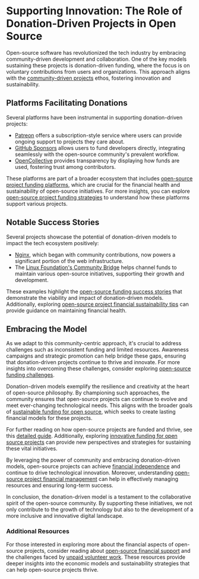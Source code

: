# Supporting Innovation: The Role of Donation-Driven Projects in Open Source

Open-source software has revolutionized the tech industry by embracing community-driven development and collaboration. One of the key models sustaining these projects is donation-driven funding, where the focus is on voluntary contributions from users and organizations. This approach aligns with the [community-driven projects](https://www.license-token.com/wiki/community-driven-projects) ethos, fostering innovation and sustainability.

## Platforms Facilitating Donations

Several platforms have been instrumental in supporting donation-driven projects:

- [Patreon](https://www.patreon.com) offers a subscription-style service where users can provide ongoing support to projects they care about.
- [GitHub Sponsors](https://github.com/sponsors) allows users to fund developers directly, integrating seamlessly with the open-source community's prevalent workflow.
- [OpenCollective](https://opencollective.com) provides transparency by displaying how funds are used, fostering trust among contributors.

These platforms are part of a broader ecosystem that includes [open-source project funding platforms](https://www.license-token.com/wiki/open-source-project-funding-platforms), which are crucial for the financial health and sustainability of open-source initiatives. For more insights, you can explore [open-source project funding strategies](https://www.license-token.com/wiki/open-source-project-funding-strategies) to understand how these platforms support various projects.

## Notable Success Stories

Several projects showcase the potential of donation-driven models to impact the tech ecosystem positively:

- [Nginx](https://www.nginx.com), which began with community contributions, now powers a significant portion of the web infrastructure.
- The [Linux Foundation's Community Bridge](https://communitybridge.org) helps channel funds to maintain various open-source initiatives, supporting their growth and development.

These examples highlight the [open-source funding success stories](https://www.license-token.com/wiki/open-source-funding-success-stories) that demonstrate the viability and impact of donation-driven models. Additionally, exploring [open-source project financial sustainability tips](https://www.license-token.com/wiki/open-source-project-financial-sustainability-tips) can provide guidance on maintaining financial health.

## Embracing the Model

As we adapt to this community-centric approach, it's crucial to address challenges such as inconsistent funding and limited resources. Awareness campaigns and strategic promotion can help bridge these gaps, ensuring that donation-driven projects continue to thrive and innovate. For more insights into overcoming these challenges, consider exploring [open-source funding challenges](https://www.license-token.com/wiki/open-source-funding-challenges).

Donation-driven models exemplify the resilience and creativity at the heart of open-source philosophy. By championing such approaches, the community ensures that open-source projects can continue to evolve and meet ever-changing technological needs. This aligns with the broader goals of [sustainable funding for open source](https://www.license-token.com/wiki/sustainable-funding-for-open-source), which seeks to create lasting financial models for these projects.

For further reading on how open-source projects are funded and thrive, see this [detailed guide](https://opensource.guide/funding/). Additionally, exploring [innovative funding for open source projects](https://www.license-token.com/wiki/innovative-funding-for-open-source-projects) can provide new perspectives and strategies for sustaining these vital initiatives.

By leveraging the power of community and embracing donation-driven models, open-source projects can achieve [financial independence](https://www.license-token.com/wiki/open-source-project-financial-independence) and continue to drive technological innovation. Moreover, understanding [open-source project financial management](https://www.license-token.com/wiki/open-source-project-financial-management) can help in effectively managing resources and ensuring long-term success.

In conclusion, the donation-driven model is a testament to the collaborative spirit of the open-source community. By supporting these initiatives, we not only contribute to the growth of technology but also to the development of a more inclusive and innovative digital landscape.

### Additional Resources

For those interested in exploring more about the financial aspects of open-source projects, consider reading about [open-source financial support](https://www.license-token.com/wiki/open-source-financial-support) and the challenges faced by [unpaid volunteer work](https://www.license-token.com/wiki/unpaid-volunteer-work). These resources provide deeper insights into the economic models and sustainability strategies that can help open-source projects thrive.